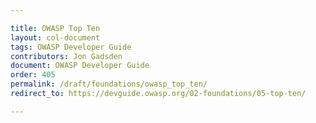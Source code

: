 ```yaml
---

title: OWASP Top Ten
layout: col-document
tags: OWASP Developer Guide
contributors: Jon Gadsden
document: OWASP Developer Guide
order: 405
permalink: /draft/foundations/owasp_top_ten/
redirect_to: https://devguide.owasp.org/02-foundations/05-top-ten/

---
```

